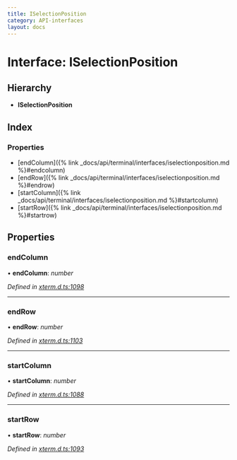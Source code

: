 ```yaml
---
title: ISelectionPosition
category: API-interfaces
layout: docs
---
```



# Interface: ISelectionPosition

## Hierarchy

* **ISelectionPosition**

## Index

### Properties

* [endColumn]({% link _docs/api/terminal/interfaces/iselectionposition.md %}#endcolumn)
* [endRow]({% link _docs/api/terminal/interfaces/iselectionposition.md %}#endrow)
* [startColumn]({% link _docs/api/terminal/interfaces/iselectionposition.md %}#startcolumn)
* [startRow]({% link _docs/api/terminal/interfaces/iselectionposition.md %}#startrow)

## Properties

###  endColumn

• **endColumn**: *number*

*Defined in [xterm.d.ts:1098](https://github.com/xtermjs/xterm.js/blob/4.14.1/typings/xterm.d.ts#L1098)*

___

###  endRow

• **endRow**: *number*

*Defined in [xterm.d.ts:1103](https://github.com/xtermjs/xterm.js/blob/4.14.1/typings/xterm.d.ts#L1103)*

___

###  startColumn

• **startColumn**: *number*

*Defined in [xterm.d.ts:1088](https://github.com/xtermjs/xterm.js/blob/4.14.1/typings/xterm.d.ts#L1088)*

___

###  startRow

• **startRow**: *number*

*Defined in [xterm.d.ts:1093](https://github.com/xtermjs/xterm.js/blob/4.14.1/typings/xterm.d.ts#L1093)*

